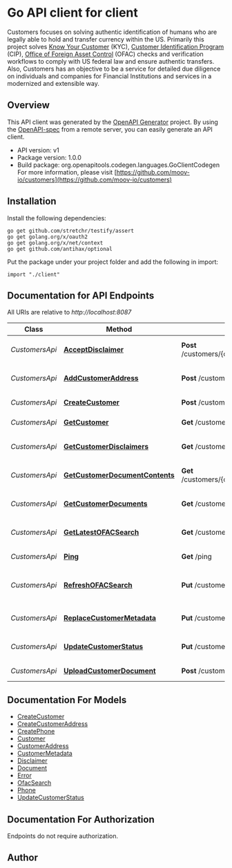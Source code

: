 # Go API client for client

Customers focuses on solving authentic identification of humans who are legally able to hold and transfer currency within the US. Primarily this project solves [Know Your Customer](https://en.wikipedia.org/wiki/Know_your_customer) (KYC), [Customer Identification Program](https://en.wikipedia.org/wiki/Customer_Identification_Program) (CIP), [Office of Foreign Asset Control](https://www.treasury.gov/about/organizational-structure/offices/Pages/Office-of-Foreign-Assets-Control.aspx) (OFAC) checks and verification workflows to comply with US federal law and ensure authentic transfers. Also, Customers has an objective to be a service for detailed due diligence on individuals and companies for Financial Institutions and services in a modernized and extensible way.


## Overview
This API client was generated by the [OpenAPI Generator](https://openapi-generator.tech) project.  By using the [OpenAPI-spec](https://www.openapis.org/) from a remote server, you can easily generate an API client.

- API version: v1
- Package version: 1.0.0
- Build package: org.openapitools.codegen.languages.GoClientCodegen
For more information, please visit [https://github.com/moov-io/customers](https://github.com/moov-io/customers)

## Installation

Install the following dependencies:

```shell
go get github.com/stretchr/testify/assert
go get golang.org/x/oauth2
go get golang.org/x/net/context
go get github.com/antihax/optional
```

Put the package under your project folder and add the following in import:

```golang
import "./client"
```

## Documentation for API Endpoints

All URIs are relative to *http://localhost:8087*

Class | Method | HTTP request | Description
------------ | ------------- | ------------- | -------------
*CustomersApi* | [**AcceptDisclaimer**](docs/CustomersApi.md#acceptdisclaimer) | **Post** /customers/{customerID}/disclaimers/{disclaimerID} | Accept customer disclaimer
*CustomersApi* | [**AddCustomerAddress**](docs/CustomersApi.md#addcustomeraddress) | **Post** /customers/{customerID}/address | Add customer address
*CustomersApi* | [**CreateCustomer**](docs/CustomersApi.md#createcustomer) | **Post** /customers | Create customer
*CustomersApi* | [**GetCustomer**](docs/CustomersApi.md#getcustomer) | **Get** /customers/{customerID} | Retrieve customer
*CustomersApi* | [**GetCustomerDisclaimers**](docs/CustomersApi.md#getcustomerdisclaimers) | **Get** /customers/{customerID}/disclaimers | Get customer disclaimers
*CustomersApi* | [**GetCustomerDocumentContents**](docs/CustomersApi.md#getcustomerdocumentcontents) | **Get** /customers/{customerID}/documents/{documentID} | Get customer document
*CustomersApi* | [**GetCustomerDocuments**](docs/CustomersApi.md#getcustomerdocuments) | **Get** /customers/{customerID}/documents | Get customer documents
*CustomersApi* | [**GetLatestOFACSearch**](docs/CustomersApi.md#getlatestofacsearch) | **Get** /customers/{customerID}/ofac | Get latest OFAC search
*CustomersApi* | [**Ping**](docs/CustomersApi.md#ping) | **Get** /ping | Ping Customers
*CustomersApi* | [**RefreshOFACSearch**](docs/CustomersApi.md#refreshofacsearch) | **Put** /customers/{customerID}/refresh/ofac | Refresh customer OFAC search
*CustomersApi* | [**ReplaceCustomerMetadata**](docs/CustomersApi.md#replacecustomermetadata) | **Put** /customers/{customerID}/metadata | Update customer metadata
*CustomersApi* | [**UpdateCustomerStatus**](docs/CustomersApi.md#updatecustomerstatus) | **Put** /customers/{customerID}/status | Update customer status
*CustomersApi* | [**UploadCustomerDocument**](docs/CustomersApi.md#uploadcustomerdocument) | **Post** /customers/{customerID}/documents | Upload document


## Documentation For Models

 - [CreateCustomer](docs/CreateCustomer.md)
 - [CreateCustomerAddress](docs/CreateCustomerAddress.md)
 - [CreatePhone](docs/CreatePhone.md)
 - [Customer](docs/Customer.md)
 - [CustomerAddress](docs/CustomerAddress.md)
 - [CustomerMetadata](docs/CustomerMetadata.md)
 - [Disclaimer](docs/Disclaimer.md)
 - [Document](docs/Document.md)
 - [Error](docs/Error.md)
 - [OfacSearch](docs/OfacSearch.md)
 - [Phone](docs/Phone.md)
 - [UpdateCustomerStatus](docs/UpdateCustomerStatus.md)


## Documentation For Authorization

 Endpoints do not require authorization.



## Author



